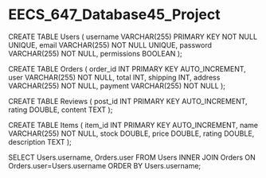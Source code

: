 # EECS_647_Database45_Project
CREATE TABLE Users
(
username VARCHAR(255) PRIMARY KEY NOT NULL UNIQUE,
email VARCHAR(255) NOT NULL UNIQUE,
password VARCHAR(255) NOT NULL,
permissions BOOLEAN
);

CREATE TABLE Orders
(
order_id INT PRIMARY KEY AUTO_INCREMENT,
user VARCHAR(255) NOT NULL,
total INT,
shipping INT,
address VARCHAR(255) NOT NULL,
payment VARCHAR(255) NOT NULL
);


CREATE TABLE Reviews
(
post_id INT PRIMARY KEY AUTO_INCREMENT,
rating DOUBLE,
content TEXT
);

CREATE TABLE Items
(
  item_id INT PRIMARY KEY AUTO_INCREMENT,
  name VARCHAR(255) NOT NULL,
  stock DOUBLE,
  price DOUBLE,
  rating DOUBLE,
  description TEXT
);

SELECT Users.username, Orders.user
FROM Users
INNER JOIN Orders
ON Orders.user=Users.username
ORDER BY Users.username;
